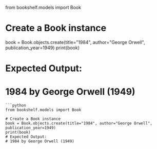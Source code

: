 from bookshelf.models import Book

# Create a Book instance
book = Book.objects.create(title="1984", author="George Orwell", publication_year=1949)
print(book)
# Expected Output:
# 1984 by George Orwell (1949)
```
```python
from bookshelf.models import Book

# Create a Book instance
book = Book.objects.create(title="1984", author="George Orwell", publication_year=1949)
print(book)
# Expected Output:
# 1984 by George Orwell (1949)
```
